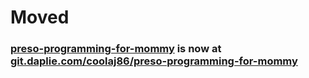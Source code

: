 # Moved
### [preso-programming-for-mommy](https://git.daplie.com/coolaj86/preso-programming-for-mommy) is now at [git.daplie.com/coolaj86/preso-programming-for-mommy](https://git.daplie.com/coolaj86/preso-programming-for-mommy)
